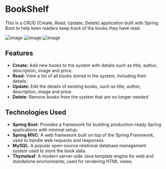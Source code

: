 # BookShelf

This is a CRUD (Create, Read, Update, Delete) application built with Spring Boot to help keen readers keep track of the books they have read.

![image](https://github.com/ankitgala11/bookshelf/assets/58542521/9af05bdc-4186-4eaa-93b5-bfdd9d4fa09f)
![image](https://github.com/ankitgala11/bookshelf/assets/58542521/fe5576a3-c43d-46cd-9b0d-49c1e3102a86)
![image](https://github.com/ankitgala11/bookshelf/assets/58542521/fc573b26-d6d0-4e8c-9b9a-0915854fd497)



## Features

- **Create:** Add new books to the system with details such as title, author, description, image and price.
- **Read:** View a list of all books stored in the system, including their details.
- **Update:** Edit the details of existing books, such as title, author, description, image and price.
- **Delete:** Remove books from the system that are no longer needed.

## Technologies Used

- **Spring Boot**: Provides a framework for building production-ready Spring applications with minimal setup.
- **Spring MVC**: A web framework built on top of the Spring Framework, used to handle web requests and responses.
- **MySQL**: A popular open-source relational database management system used to store the book data.
- **Thymeleaf**: A modern server-side Java template engine for web and standalone environments, used for rendering HTML views.
